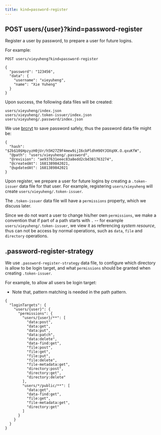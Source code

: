 ```yaml
---
title: kind=password-register
---
```


## POST users/{user}?kind=password-register

Register a user by password, to prepare a user for future logins.

For example:

```
POST users/xieyuheng?kind=password-register

{
  "password": "123456",
  "data": {
    "username": "xieyuheng",
    "name": "Xie Yuheng"
  }
}
```

Upon success, the following data files will be created:

```
users/xieyuheng/index.json
users/xieyuheng/.token-issuer/index.json
users/xieyuheng/.password/index.json
```

We use [brcryt](https://en.wikipedia.org/wiki/Bcrypt) to save password safely,
thus the password data file might be:

```
{
  "hash": "$2b$10$HpzyzH0jUr/h5H27Z9F4mew9ijI6cbPldhH9OYJOXqXK.O.qxuKfW",
  "@path": "users/xieyuheng/.password",
  "@revision": "ae937631eeec83a8edd2cbd381763274",
  "@createdAt": 1681389842021,
  "@updatedAt": 1681389842021
}
```

Upon register, we prepare a user for future logins by
creating a `.token-issuer` data file for that user.
For example, registering `users/xieyuheng`
will create `users/xieyuheng/.token-issuer`.

The `.token-issuer` data file will have a `permissions` property,
which we discuss later.

Since we do not want a user to change his/her own `permissions`,
we make a convention that if part of a path starts with `.`
-- for example `users/xieyuheng/.token-issuer`,
we view it as referencing _system resource_,
thus can not be access by normal operations,
such as `data`, `file` and `directory` operations.

## .password-register-strategy

We use `.password-register-strategy` data file,
to configure which directory is allow to be login target,
and what `permissions` should be granted when creating `.token-issuer`.

For example, to allow all users be login target:

- Note that, pattern matching is needed in the path pattern.

```
{
  "loginTargets": {
    "users/{user}": {
      "permissions": {
        "users/{user}/**": [
          "data:post",
          "data:get",
          "data:put",
          "data:patch",
          "data:delete",
          "data-find:get",
          "file:post",
          "file:get",
          "file:put",
          "file:delete",
          "file-metadata:get",
          "directory:post",
          "directory:get",
          "directory:delete"
        ],
        "users/*/public/**": [
          "data:get",
          "data-find:get",
          "file:get",
          "file-metadata:get",
          "directory:get"
        ]
      }
    }
  }
}
```
